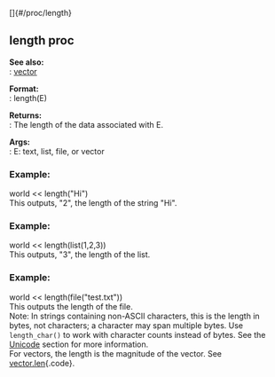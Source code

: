 []{#/proc/length}    
## length proc    
**See also:**    
:   [vector](/ref/vector/vector.md)    
<!-- -->    
**Format:**    
:   length(E)    
<!-- -->    
**Returns:**    
:   The length of the data associated with E.    
<!-- -->    
**Args:**    
:   E: text, list, file, or vector    
### Example:    
world \<\< length(\"Hi\")    
This outputs, \"2\", the length of the string \"Hi\".    
### Example:    
world \<\< length(list(1,2,3))    
This outputs, \"3\", the length of the list.    
### Example:    
world \<\< length(file(\"test.txt\"))    
This outputs the length of the file.    
Note: In strings containing non-ASCII characters, this is the length in    
bytes, not characters; a character may span multiple bytes. Use    
`length_char()` to work with character counts instead of bytes. See the    
[Unicode](/ref/%7Bnotes%7D/Unicode/Unicode.md) section for more information.    
For vectors, the length is the magnitude of the vector. See    
[vector.len](/ref/vector/var/len/len.md){.code}.  